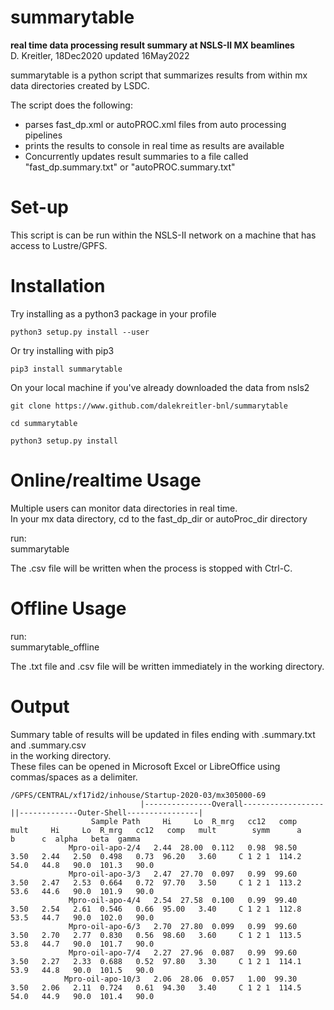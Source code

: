 # summarytable
**real time data processing result summary at NSLS-II MX beamlines**</br>
D. Kreitler, 18Dec2020
updated 16May2022

summarytable is a python script that summarizes results from within mx data directories created by LSDC.

The script does the following:
* parses fast_dp.xml or autoPROC.xml files from auto processing pipelines
* prints the results to console in real time as results are available
* Concurrently updates result summaries to a file called "fast_dp.summary.txt" or "autoPROC.summary.txt"

# Set-up
This script is can be run within the NSLS-II network on a machine that has access to Lustre/GPFS.</br>

# Installation
Try installing as a python3 package in your profile </br>
```
python3 setup.py install --user
```

Or try installing with pip3 </br>
```
pip3 install summarytable
```

On your local machine if you've already downloaded the data from nsls2 </br>

```
git clone https://www.github.com/dalekreitler-bnl/summarytable

cd summarytable

python3 setup.py install
```


# Online/realtime Usage
Multiple users can monitor data directories in real time.</br>
In your mx data directory, cd to the fast_dp_dir or autoProc_dir directory</br>

run:</br>
summarytable

The .csv file will be written when the process is stopped with Ctrl-C.</br>

# Offline Usage
run:</br>
summarytable_offline</br>

The .txt file and .csv file will be written immediately in the working directory.</br>


# Output
Summary table of results will be updated in files ending with .summary.txt and .summary.csv</br>
in the working directory.</br>
These files can be opened in Microsoft Excel or LibreOffice using commas/spaces as a delimiter.
```
/GPFS/CENTRAL/xf17id2/inhouse/Startup-2020-03/mx305000-69
                             |---------------Overall------------------||-------------Outer-Shell----------------|
                  Sample Path     Hi     Lo  R_mrg   cc12   comp   mult     Hi     Lo  R_mrg   cc12   comp   mult        symm      a      b      c  alpha   beta  gamma
             Mpro-oil-apo-2/4   2.44  28.00  0.112   0.98  98.50   3.50   2.44   2.50  0.498   0.73  96.20   3.60     C 1 2 1  114.2   54.0   44.8   90.0  101.3   90.0
             Mpro-oil-apo-3/3   2.47  27.70  0.097   0.99  99.60   3.50   2.47   2.53  0.664   0.72  97.70   3.50     C 1 2 1  113.2   53.6   44.6   90.0  101.9   90.0
             Mpro-oil-apo-4/4   2.54  27.58  0.100   0.99  99.40   3.50   2.54   2.61  0.546   0.66  95.00   3.40     C 1 2 1  112.8   53.5   44.7   90.0  102.0   90.0
             Mpro-oil-apo-6/3   2.70  27.80  0.099   0.99  99.60   3.50   2.70   2.77  0.830   0.56  98.60   3.60     C 1 2 1  113.5   53.8   44.7   90.0  101.7   90.0
             Mpro-oil-apo-7/4   2.27  27.96  0.087   0.99  99.60   3.50   2.27   2.33  0.688   0.52  97.80   3.30     C 1 2 1  114.1   53.9   44.8   90.0  101.5   90.0
            Mpro-oil-apo-10/3   2.06  28.06  0.057   1.00  99.30   3.50   2.06   2.11  0.724   0.61  94.30   3.40     C 1 2 1  114.5   54.0   44.9   90.0  101.4   90.0
```
